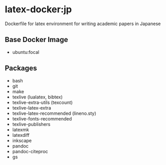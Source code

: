 # latex-docker:jp
Dockerfile for latex environment for writing academic papers in Japanese

## Base Docker Image
- ubuntu:focal

## Packages
- bash
- git
- make
- texlive (lualatex, bibtex)
- texlive-extra-utils (texcount)
- texlive-latex-extra
- texlive-latex-recommended (lineno.sty)
- texlive-fonts-recommended
- texlive-publishers
- latexmk
- latexdiff
- inkscape
- pandoc
- pandoc-citeproc
- gs